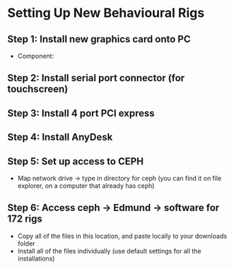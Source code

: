 # Setting Up New Behavioural Rigs

## Step 1: Install new graphics card onto PC 
- Component:

## Step 2: Install serial port connector (for touchscreen)

## Step 3: Install 4 port PCI express 

## Step 4: Install AnyDesk 

## Step 5: Set up access to CEPH
- Map network drive -> type in directory for ceph (you can find it on file explorer, on a computer that already has ceph)

## Step 6: Access ceph -> Edmund -> software for 172 rigs
- Copy all of the files in this location, and paste locally to your downloads folder
- Install all of the files individually (use default settings for all the installations)
